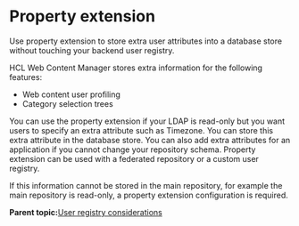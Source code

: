 # Property extension

Use property extension to store extra user attributes into a database store without touching your backend user registry.

HCL Web Content Manager stores extra information for the following features:

-   Web content user profiling
-   Category selection trees

You can use the property extension if your LDAP is read-only but you want users to specify an extra attribute such as Timezone. You can store this extra attribute in the database store. You can also add extra attributes for an application if you cannot change your repository schema. Property extension can be used with a federated repository or a custom user registry.

If this information cannot be stored in the main repository, for example the main repository is read-only, a property extension configuration is required.

**Parent topic:**[User registry considerations](../plan/plan_ureg.md)

